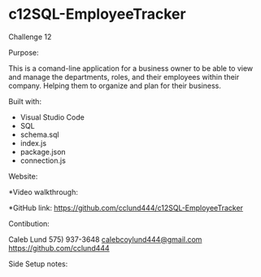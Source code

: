 # c12SQL-EmployeeTracker
Challenge 12

Purpose: 

This is a comand-line application for a business owner to 
be able to view and manage the departments, roles, and their employees within their company. Helping them to organize and plan for their business.


Built with:

* Visual Studio Code 
* SQL
* schema.sql
* index.js
* package.json
* connection.js 


Website:

*Video walkthrough:


*GitHub link:
https://github.com/cclund444/c12SQL-EmployeeTracker

Contibution:

Caleb Lund 
575) 937-3648 
calebcoylund444@gmail.com 
https://github.com/cclund444

Side Setup notes:


